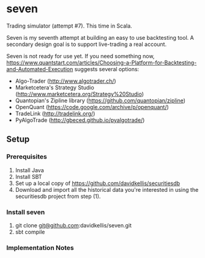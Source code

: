 # seven

Trading simulator (attempt #7). This time in Scala.

Seven is my seventh attempt at building an easy to use backtesting tool. A secondary design goal is to support live-trading a real account.

Seven is not ready for use yet. If you need something now, https://www.quantstart.com/articles/Choosing-a-Platform-for-Backtesting-and-Automated-Execution suggests several options:
- Algo-Trader (http://www.algotrader.ch/)
- Marketcetera's Strategy Studio (http://www.marketcetera.org/Strategy%20Studio)
- Quantopian's Zipline library (https://github.com/quantopian/zipline)
- OpenQuant (https://code.google.com/archive/p/openquant/)
- TradeLink (http://tradelink.org/)
- PyAlgoTrade (http://gbeced.github.io/pyalgotrade/)


## Setup

### Prerequisites

1. Install Java
2. Install SBT
3. Set up a local copy of https://github.com/davidkellis/securitiesdb
4. Download and import all the historical data you're interested in using the securitiesdb project from step (1).

### Install seven

1. git clone git@github.com:davidkellis/seven.git
2. sbt compile


### Implementation Notes
